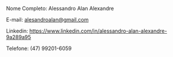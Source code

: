 Nome Completo: Alessandro Alan Alexandre

E-mail: alesandroalan@gmail.com

Linkedin: https://www.linkedin.com/in/alessandro-alan-alexandre-9a289a95

Telefone: (47) 99201-6059
